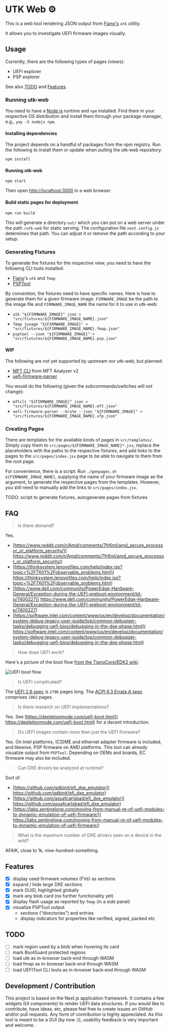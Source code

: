 # UTK Web ⚙️

This is a web tool rendering JSON output from
[Fiano's](https://github.com/linuxboot/fiano) `utk` utility.

It allows you to investigate UEFI firmware images visually.

## Usage

Currently, there are the following types of pages (views):

- UEFI explorer
- PSP explorer

See also [TODO](#todo) and [Features](#features).

### Running utk-web

You need to have a [Node.js](https://nodejs.org/) runtime and `npm` installed.
Find them in your respective OS distribution and install them through your
package manager, e.g., `yay -S nodejs npm`.

#### Installing dependencies

The project depends on a handful of packages from the npm registry. Run the
following to install them or update when pulling the utk-web repository:

`npm install`

#### Running utk-web

`npm start`

Then open [http://localhost:3000](http://localhost:3000) in a web browser.

#### Build static pages for deployment

`npm run build`

This will generate a directory `out/` which you can put on a web server under
the path `/utk-web` for static serving. The configuration file `next.config.js`
determines that path. You can adjust it or remove the path according to your
setup.

### Generating Fixtures

To generate the fixtures for the respective view, you need to have the following
CLI tools installed:

- [Fiano](https://github.com/linuxboot/fiano)'s `utk` and `fmap`
- [PSPTool](https://github.com/pspreverse/psptool)

By convention, the fixtures need to have specific names. Here is how to generate
them for a given firmware image. `FIRMWARE_IMAGE` be the path to the image file
and `FIRMWARE_IMAGE_NAME` the name for it to use in utk-web:

- `utk "${FIRMWARE_IMAGE}" json > "src/fixtures/${FIRMWARE_IMAGE_NAME}.json"`
- `fmap jusage "${FIRMWARE_IMAGE}" > "src/fixtures/${FIRMWARE_IMAGE_NAME}.fmap.json"`
- `psptool --json "${FIRMWARE_IMAGE}" > "src/fixtures/${FIRMWARE_IMAGE_NAME}.psp.json"`

#### WIP

The following are not yet supported by upstream nor utk-web, but planned:

- [MFT CLI](https://github.com/Mimoja/MFT-AnalyserV2) from MFT Analyser v2
- [uefi-firmware-parser](https://github.com/theopolis/uefi-firmware-parser)

You would do the following (given the subcommands/switches will not change):

- `mftcli "${FIRMWARE_IMAGE}" json > "src/fixtures/${FIRMWARE_IMAGE_NAME}.mft.json"`
- `uefi-firmware-parser --brute --json "${FIRMWARE_IMAGE}" > "src/fixtures/${FIRMWARE_IMAGE_NAME}.ufp.json"`

### Creating Pages

There are templates for the available kinds of pages in `src/templates/`. Simply
copy them to `src/pages/${FIRMWARE_IMAGE_NAME}*.jsx`, replace the placeholders
with the paths to the respective fixtures, and add links to the pages to the
`src/pages/index.jsx` page to be able to navigate to them from the root page.

For convenience, there is a script: Run `./genpages.sh ${FIRMWARE_IMAGE_NAME}`,
supplying the name of your firmware image as the argument, to generate the
respective pages from the templates. However, you still need to manually add the
links to `src/pages/index.jsx`.

TODO: script to generate fixtures, autogenerate pages from fixtures

## FAQ

> Is there demand?

Yes.

- [https://www.reddit.com/r/Amd/comments/7fr6ml/amd_secure_processor_or_platform_security/](
https://www.reddit.com/r/Amd/comments/7fr6ml/amd_secure_processor_or_platform_security/)
- [https://thinksystem.lenovofiles.com/help/index.jsp?topic=%2F7X01%2Fobservable_problems.html](
https://thinksystem.lenovofiles.com/help/index.jsp?topic=%2F7X01%2Fobservable_problems.html)
- [https://www.dell.com/community/PowerEdge-Hardware-General/Exception-during-the-UEFI-preboot-environment/td-p/7400227](
https://www.dell.com/community/PowerEdge-Hardware-General/Exception-during-the-UEFI-preboot-environment/td-p/7400227)
- [https://software.intel.com/content/www/us/en/develop/documentation/system-debug-legacy-user-guide/top/common-debugger-tasks/debugging-uefi-bios/debugging-in-the-dxe-phase.html](
https://software.intel.com/content/www/us/en/develop/documentation/system-debug-legacy-user-guide/top/common-debugger-tasks/debugging-uefi-bios/debugging-in-the-dxe-phase.html)

> How does UEFI work?

Here's a picture of the boot flow [from the TianoCore/EDK2 wiki](
https://github.com/tianocore/tianocore.github.io/wiki/):

![UEFI boot flow](
https://raw.githubusercontent.com/tianocore/tianocore.github.io/master/images/PI_Boot_Phases.JPG)

> Is UEFI complicated?

The [UEFI 2.6 spec](
https://www.uefi.org/sites/default/files/resources/UEFI%20Spec%202_6.pdf) is
`2706` pages long. The [ACPI 6.3 Errata A spec](
https://uefi.org/sites/default/files/resources/ACPI_Spec_6_3_A_Oct_6_2020.pdf)
comprises `1062` pages.

> Is there research on UEFI implementations?

Yes. See [https://depletionmode.com/uefi-boot.html](
https://depletionmode.com/uefi-boot.html) for a decent introduction.

> Do UEFI images contain more than just the UEFI firmware?

Yes. On Intel platforms, (CS)ME and ethernet adapter firmware is included, and
likewise, PSP firmware on AMD platforms. This tool can already visualize output
from `PSPTool`. Depending on OEMs and boards, EC firmware may also be included.

> Can DXE drivers be analyzed at runtime?

Sort of.

- [https://github.com/gdbinit/efi_dxe_emulator](
https://github.com/gdbinit/efi_dxe_emulator)
- [https://github.com/assafcarlsbad/efi_dxe_emulator](
https://github.com/assafcarlsbad/efi_dxe_emulator)
- [https://labs.sentinelone.com/moving-from-manual-re-of-uefi-modules-to-dynamic-emulation-of-uefi-firmware/](
https://labs.sentinelone.com/moving-from-manual-re-of-uefi-modules-to-dynamic-emulation-of-uefi-firmware/)

> What is the maximum number of DXE drivers seen on a device in the wild?

AFAIK, close to 1k, nine-hundred-something.

## Features

- [x] display used firmware volumes (FVs) as sections
- [x] expand / hide large DXE sections
- [x] mark GUID, highlighted globally
- [x] mark any blob card (no further functionality yet)
- [x] display flash usage as reported by `fmap` (in a side panel)
- [x] visualize PSPTool output
  * sections ("directories") and entries
  * display indicators for properties like verified, signed, packed etc

## TODO

- [ ] mark region used by a blob when hovering its card
- [ ] mark BootGuard protected regions
- [ ] load utk as in-browser back-end through WASM
- [ ] load fmap as in-browser back-end through WASM
- [ ] load UEFITool CLI tools as in-browser back-end through WASM

## Development / Contribution

This project is based on the Next.js application framework. It contains a few
widgets (UI components) to render UEFI data structures. If you would like to
contribute, have ideas, etc, please feel free to create issues on GitHub and/or
pull requests. Any form of contribution is highly appreciated. As this tool is
meant to be a GUI (by now :)), usability feedback is very important and welcome.
